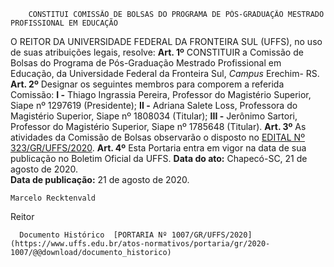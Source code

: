        CONSTITUI COMISSÃO DE BOLSAS DO PROGRAMA DE PÓS-GRADUAÇÃO MESTRADO PROFISSIONAL EM EDUCAÇÃO  

 O REITOR DA UNIVERSIDADE FEDERAL DA FRONTEIRA SUL (UFFS), no uso de suas atribuições legais, resolve:    **Art. 1º**  CONSTITUIR a Comissão de Bolsas do Programa de Pós-Graduação Mestrado Profissional em Educação, da Universidade Federal da Fronteira Sul, *Campus*  Erechim- RS.    **Art. 2º**  Designar os seguintes membros para comporem a referida Comissão:  **I -**  Thiago Ingrassia Pereira, Professor do Magistério Superior, Siape nº 1297619 (Presidente);  **II -**  Adriana Salete Loss, Professora do Magistério Superior, Siape nº 1808034 (Titular);  **III -**  Jerônimo Sartori, Professor do Magistério Superior, Siape nº 1785648 (Titular).    **Art. 3º**  As atividades da Comissão de Bolsas observarão o disposto no [EDITAL Nº 323/GR/UFFS/2020](https://www.uffs.edu.br/atos-normativos/edital/gr/2020-0323).    **Art. 4º**  Esta Portaria entra em vigor na data de sua publicação no Boletim Oficial da UFFS.        **Data do ato:** Chapecó-SC, 21 de agosto de 2020.   
 **Data de publicação:**  21 de agosto de 2020. 

    Marcelo Recktenvald   
 Reitor 

      Documento Histórico  [PORTARIA Nº 1007/GR/UFFS/2020](https://www.uffs.edu.br/atos-normativos/portaria/gr/2020-1007/@@download/documento_historico)     
      